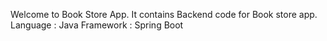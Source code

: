 Welcome to Book Store App.
It contains Backend code for Book store app.
Language : Java
Framework : Spring Boot